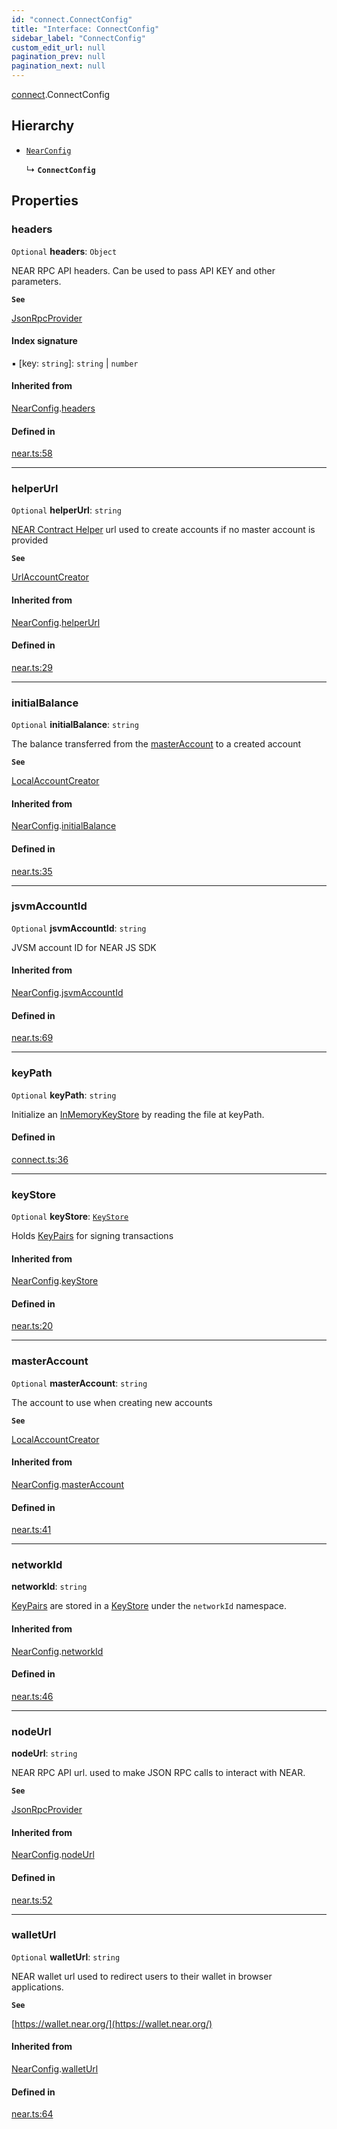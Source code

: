 ```yaml
---
id: "connect.ConnectConfig"
title: "Interface: ConnectConfig"
sidebar_label: "ConnectConfig"
custom_edit_url: null
pagination_prev: null
pagination_next: null
---
```


[connect](../modules/connect.md).ConnectConfig

## Hierarchy

- [`NearConfig`](near.NearConfig.md)

  ↳ **`ConnectConfig`**

## Properties

### headers

 `Optional` **headers**: `Object`

NEAR RPC API headers. Can be used to pass API KEY and other parameters.

**`See`**

[JsonRpcProvider](../classes/providers_json_rpc_provider.JsonRpcProvider.md)

#### Index signature

▪ [key: `string`]: `string` \| `number`

#### Inherited from

[NearConfig](near.NearConfig.md).[headers](near.NearConfig.md#headers)

#### Defined in

[near.ts:58](https://github.com/maxhr/near-api-js/blob/a0c9a104/packages/near-api-js/src/near.ts#L58)

___

### helperUrl

 `Optional` **helperUrl**: `string`

[NEAR Contract Helper](https://github.com/near/near-contract-helper) url used to create accounts if no master account is provided

**`See`**

[UrlAccountCreator](../classes/account_creator.UrlAccountCreator.md)

#### Inherited from

[NearConfig](near.NearConfig.md).[helperUrl](near.NearConfig.md#helperurl)

#### Defined in

[near.ts:29](https://github.com/maxhr/near-api-js/blob/a0c9a104/packages/near-api-js/src/near.ts#L29)

___

### initialBalance

 `Optional` **initialBalance**: `string`

The balance transferred from the [masterAccount](connect.ConnectConfig.md#masteraccount) to a created account

**`See`**

[LocalAccountCreator](../classes/account_creator.LocalAccountCreator.md)

#### Inherited from

[NearConfig](near.NearConfig.md).[initialBalance](near.NearConfig.md#initialbalance)

#### Defined in

[near.ts:35](https://github.com/maxhr/near-api-js/blob/a0c9a104/packages/near-api-js/src/near.ts#L35)

___

### jsvmAccountId

 `Optional` **jsvmAccountId**: `string`

JVSM account ID for NEAR JS SDK

#### Inherited from

[NearConfig](near.NearConfig.md).[jsvmAccountId](near.NearConfig.md#jsvmaccountid)

#### Defined in

[near.ts:69](https://github.com/maxhr/near-api-js/blob/a0c9a104/packages/near-api-js/src/near.ts#L69)

___

### keyPath

 `Optional` **keyPath**: `string`

Initialize an [InMemoryKeyStore](../classes/key_stores_in_memory_key_store.InMemoryKeyStore.md) by reading the file at keyPath.

#### Defined in

[connect.ts:36](https://github.com/maxhr/near-api-js/blob/a0c9a104/packages/near-api-js/src/connect.ts#L36)

___

### keyStore

 `Optional` **keyStore**: [`KeyStore`](../classes/key_stores_keystore.KeyStore.md)

Holds [KeyPairs](../classes/utils_key_pair.KeyPair.md) for signing transactions

#### Inherited from

[NearConfig](near.NearConfig.md).[keyStore](near.NearConfig.md#keystore)

#### Defined in

[near.ts:20](https://github.com/maxhr/near-api-js/blob/a0c9a104/packages/near-api-js/src/near.ts#L20)

___

### masterAccount

 `Optional` **masterAccount**: `string`

The account to use when creating new accounts

**`See`**

[LocalAccountCreator](../classes/account_creator.LocalAccountCreator.md)

#### Inherited from

[NearConfig](near.NearConfig.md).[masterAccount](near.NearConfig.md#masteraccount)

#### Defined in

[near.ts:41](https://github.com/maxhr/near-api-js/blob/a0c9a104/packages/near-api-js/src/near.ts#L41)

___

### networkId

 **networkId**: `string`

[KeyPairs](../classes/utils_key_pair.KeyPair.md) are stored in a [KeyStore](../classes/key_stores_keystore.KeyStore.md) under the `networkId` namespace.

#### Inherited from

[NearConfig](near.NearConfig.md).[networkId](near.NearConfig.md#networkid)

#### Defined in

[near.ts:46](https://github.com/maxhr/near-api-js/blob/a0c9a104/packages/near-api-js/src/near.ts#L46)

___

### nodeUrl

 **nodeUrl**: `string`

NEAR RPC API url. used to make JSON RPC calls to interact with NEAR.

**`See`**

[JsonRpcProvider](../classes/providers_json_rpc_provider.JsonRpcProvider.md)

#### Inherited from

[NearConfig](near.NearConfig.md).[nodeUrl](near.NearConfig.md#nodeurl)

#### Defined in

[near.ts:52](https://github.com/maxhr/near-api-js/blob/a0c9a104/packages/near-api-js/src/near.ts#L52)

___

### walletUrl

 `Optional` **walletUrl**: `string`

NEAR wallet url used to redirect users to their wallet in browser applications.

**`See`**

[https://wallet.near.org/](https://wallet.near.org/)

#### Inherited from

[NearConfig](near.NearConfig.md).[walletUrl](near.NearConfig.md#walleturl)

#### Defined in

[near.ts:64](https://github.com/maxhr/near-api-js/blob/a0c9a104/packages/near-api-js/src/near.ts#L64)
